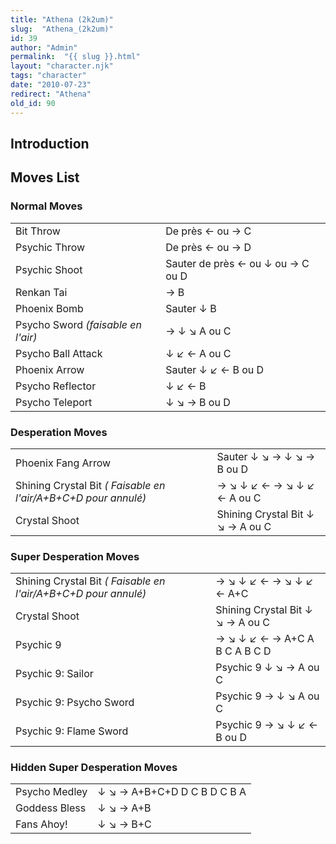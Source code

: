 ```yaml
---
title: "Athena (2k2um)"
slug:  "Athena_(2k2um)"
id: 39
author: "Admin"
permalink:  "{{ slug }}.html"
layout: "character.njk"
tags: "character"
date: "2010-07-23"
redirect: "Athena"
old_id: 90
---
```


## Introduction

## Moves List

### Normal Moves

|                                    |                                   |
|------------------------------------|-----------------------------------|
| Bit Throw                          | De près ← ou → C                  |
| Psychic Throw                      | De près ← ou → D                  |
| Psychic Shoot                      | Sauter de près ← ou ↓ ou → C ou D |
| Renkan Tai                         | → B                               |
| Phoenix Bomb                       | Sauter ↓ B                        |
| Psycho Sword *(faisable en l'air)* | → ↓ ↘ A ou C                      |
| Psycho Ball Attack                 | ↓ ↙ ← A ou C                      |
| Phoenix Arrow                      | Sauter ↓ ↙ ← B ou D               |
| Psycho Reflector                   | ↓ ↙ ← B                           |
| Psycho Teleport                    | ↓ ↘ → B ou D                      |

### Desperation Moves

|                                                                |                                  |
|----------------------------------------------------------------|----------------------------------|
| Phoenix Fang Arrow                                             | Sauter ↓ ↘ → ↓ ↘ → B ou D        |
| Shining Crystal Bit *( Faisable en l'air/A+B+C+D pour annulé)* | → ↘ ↓ ↙ ← → ↘ ↓ ↙ ← A ou C       |
| Crystal Shoot                                                  | Shining Crystal Bit ↓ ↘ → A ou C |

### Super Desperation Moves

|                                                                |                                  |
|----------------------------------------------------------------|----------------------------------|
| Shining Crystal Bit *( Faisable en l'air/A+B+C+D pour annulé)* | → ↘ ↓ ↙ ← → ↘ ↓ ↙ ← A+C          |
| Crystal Shoot                                                  | Shining Crystal Bit ↓ ↘ → A ou C |
| Psychic 9                                                      | → ↘ ↓ ↙ ← → A+C A B C A B C D    |
| Psychic 9: Sailor                                              | Psychic 9 ↓ ↘ → A ou C           |
| Psychic 9: Psycho Sword                                        | Psychic 9 → ↓ ↘ A ou C           |
| Psychic 9: Flame Sword                                         | Psychic 9 → ↘ ↓ ↙ ← B ou D       |

### Hidden Super Desperation Moves

|               |                             |
|---------------|-----------------------------|
| Psycho Medley | ↓ ↘ → A+B+C+D D C B D C B A |
| Goddess Bless | ↓ ↘ → A+B                   |
| Fans Ahoy!    | ↓ ↘ → B+C                   |
